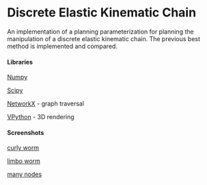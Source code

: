 Discrete Elastic Kinematic Chain
========

An implementation of a planning parameterization for planning the manipulation of a discrete elastic kinematic chain. The previous best method is implemented and compared.

#### Libraries ####

[Numpy](http://numpy.scipy.org/)

[Scipy](http://www.scipy.org/)

[NetworkX](http://networkx.lanl.gov/) - graph traversal

[VPython](http://vpython.org/) - 3D rendering

#### Screenshots ####

[curly worm](screenshots/jan292012curlyworm.png)

[limbo worm](screenshots/jan292012limboworm.png)

[many nodes](screenshots/jan292012manynodes.png)
